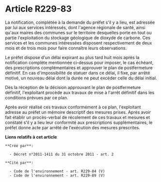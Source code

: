 # Article R229-83

La notification, complétée à la demande du préfet s'il y a lieu, est adressée par lui aux services intéressés, dont l'agence
régionale de santé, ainsi qu'aux maires des communes sur le territoire desquelles porte en tout ou partie l'exploitation du
stockage géologique de dioxyde de carbone. Ces services et les communes intéressées disposent respectivement de deux mois et
de trois mois pour faire connaître leurs observations.

Le préfet dispose d'un délai expirant au plus tard huit mois après la notification complète mentionnée ci-dessus pour
imposer, le cas échéant, des prescriptions complémentaires et approuver le plan de postfermeture définitif. En cas
d'impossibilité de statuer dans ce délai, il fixe, par arrêté motivé, un nouveau délai dont la durée ne peut excéder celle du
délai initial.

Dès la réception de la décision approuvant le plan de postfermeture définitif, l'exploitant procède aux travaux de mise à
l'arrêt définitif dans les conditions prévues par ce plan.

Après avoir réalisé ces travaux conformément à ce plan, l'exploitant adresse au préfet un mémoire descriptif des mesures
prises. Après avoir fait établir un procès-verbal de récolement de ces travaux et mesures et constaté s'il y a lieu leur
conformité aux prescriptions supplémentaires, le préfet donne acte par arrêté de l'exécution des mesures prescrites.

**Liens relatifs à cet article**

	**Créé par**:

	  - Décret n°2011-1411 du 31 octobre 2011 - art. 2

	**Cité par**:

	  - Code de l'environnement - art. R229-84 (V)
	  - Code de l'environnement - art. R229-89 (V)
